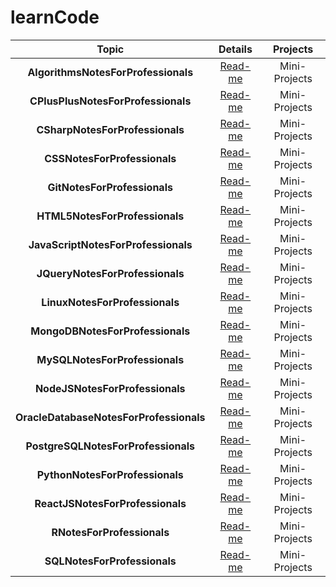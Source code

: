 # learnCode

| Topic | Details | Projects |
|:-----:|:-------:|:--------:|
| **AlgorithmsNotesForProfessionals** | [Read-me](/src/AlgorithmsNotesForProfessionals/README.md) | Mini-Projects |
| **CPlusPlusNotesForProfessionals** | [Read-me](/src/CPlusPlusNotesForProfessionals/README.md) | Mini-Projects |
| **CSharpNotesForProfessionals** | [Read-me](/src/CSharpNotesForProfessionals/README.md) | Mini-Projects |
| **CSSNotesForProfessionals** | [Read-me](/src/CSSNotesForProfessionals/README.md) | Mini-Projects |
| **GitNotesForProfessionals** | [Read-me](/src/GitNotesForProfessionals/README.md) | Mini-Projects |
| **HTML5NotesForProfessionals** | [Read-me](/src/HTML5NotesForProfessionals/README.md) | Mini-Projects |
| **JavaScriptNotesForProfessionals** | [Read-me](/src/JavaScriptNotesForProfessionals/README.md) | Mini-Projects |
| **JQueryNotesForProfessionals** | [Read-me](/src/jQueryNotesForProfessionals/README.md) | Mini-Projects |
| **LinuxNotesForProfessionals** | [Read-me](/src/LinuxNotesForProfessionals/README.md) | Mini-Projects |
| **MongoDBNotesForProfessionals** | [Read-me](/src/MongoDBNotesForProfessionals/README.md) | Mini-Projects |
| **MySQLNotesForProfessionals** | [Read-me](/src/MySQLNotesForProfessionals/README.md) | Mini-Projects |
| **NodeJSNotesForProfessionals** | [Read-me](/src/NodeJSNotesForProfessionals/README.md) | Mini-Projects |
| **OracleDatabaseNotesForProfessionals** | [Read-me](/src/OracleDatabaseNotesForProfessionals/README.md) | Mini-Projects |
| **PostgreSQLNotesForProfessionals** | [Read-me](/src/PostgreSQLNotesForProfessionals/README.md) | Mini-Projects |
| **PythonNotesForProfessionals** | [Read-me](/src/PythonNotesForProfessionals/README.md) | Mini-Projects |
| **ReactJSNotesForProfessionals** | [Read-me](/src/ReactJSNotesForProfessionals/README.md) | Mini-Projects |
| **RNotesForProfessionals** | [Read-me](/src/RNotesForProfessionals/README.md) | Mini-Projects |
| **SQLNotesForProfessionals** | [Read-me](/src/SQLNotesForProfessionals/README.md) | Mini-Projects |
